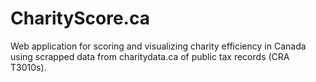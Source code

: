 # CharityScore.ca

Web application for scoring and visualizing charity efficiency in Canada using scrapped data from charitydata.ca of public tax records (CRA T3010s).
